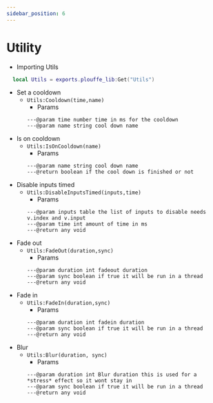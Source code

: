 ```yaml
---
sidebar_position: 6
---
```


# Utility

- Importing Utils
```lua
  local Utils = exports.plouffe_lib:Get("Utils")
```

- Set a cooldown
    - ```Utils:Cooldown(time,name)```
        - Params
        ```
        ---@param time number time in ms for the cooldown
        ---@param name string cool down name
        ```
- Is on cooldown
    - ```Utils:IsOnCooldown(name)```
        - Params
        ```
        ---@param name string cool down name
        ---@return boolean if the cool down is finished or not
        ```
- Disable inputs timed
    - ```Utils:DisableInputsTimed(inputs,time)```
        - Params
        ```
        ---@param inputs table the list of inputs to disable needs v.index and v.input
        ---@param time int amount of time in ms
        ---@return any void
        ```
- Fade out
    - ```Utils:FadeOut(duration,sync)```
        - Params
        ```
        ---@param duration int fadeout duration
        ---@param sync boolean if true it will be run in a thread
        ---@return any void
        ```
- Fade in
    - ```Utils:FadeIn(duration,sync)```
        - Params
        ```
        ---@param duration int fadein duration
        ---@param sync boolean if true it will be run in a thread
        ---@return any void
        ```
- Blur 
    - ```Utils:Blur(duration, sync)```
        - Params
        ```
        ---@param duration int Blur duration this is used for a *stress* effect so it wont stay in
        ---@param sync boolean if true it will be run in a thread
        ---@return any void
        ```